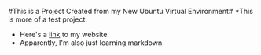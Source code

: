 #This is a Project Created from my New Ubuntu Virtual Environment#
*This is more of a test project.
* Here's a [link]("https://christonemobile.com/app.php") to my website.
* Apparently, I'm also just learning markdown